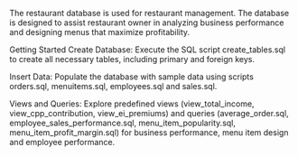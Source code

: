 The restaurant database is used for restaurant management. The database is designed to assist restaurant owner in analyzing business performance and designing menus that maximize profitability.

Getting Started
Create Database: Execute the SQL script create_tables.sql to create all necessary tables, including primary and foreign keys.

Insert Data: Populate the database with sample data using scripts orders.sql, menuitems.sql, employees.sql and sales.sql.

Views and Queries: Explore predefined views (view_total_income, view_cpp_contribution, view_ei_premiums) and queries (average_order.sql, employee_sales_performance.sql, menu_item_popularity.sql, menu_item_profit_margin.sql) for business performance, menu item design and employee performance.
